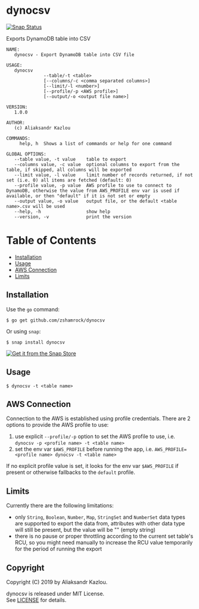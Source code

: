 # dynocsv

[![Snap Status](https://build.snapcraft.io/badge/zshamrock/dynocsv.svg)](https://build.snapcraft.io/user/zshamrock/dynocsv)

Exports DynamoDB table into CSV

```
NAME:
   dynocsv - Export DynamoDB table into CSV file

USAGE:
   dynocsv
              --table/-t <table>
              [--columns/-c <comma separated columns>]
              [--limit/-l <number>]
              [--profile/-p <AWS profile>]
              [--output/-o <output file name>]

VERSION:
   1.0.0

AUTHOR:
   (c) Aliaksandr Kazlou

COMMANDS:
     help, h  Shows a list of commands or help for one command

GLOBAL OPTIONS:
   --table value, -t value    table to export
   --columns value, -c value  optional columns to export from the table, if skipped, all columns will be exported
   --limit value, -l value    limit number of records returned, if not set (i.e. 0) all items are fetched (default: 0)
   --profile value, -p value  AWS profile to use to connect to DynamoDB, otherwise the value from AWS_PROFILE env var is used if available, or then "default" if it is not set or empty
   --output value, -o value   output file, or the default <table name>.csv will be used
   --help, -h                 show help
   --version, -v              print the version
```

Table of Contents
=================

* [Installation](#installation)
* [Usage](#usage)
* [AWS Connection](#aws-connection)
* [Limits](#limits)

## Installation                                                                                                                                              
                                                                                                                                                             
Use the `go` command:                                                                                                                                        
                                                                                                                                                             
    $ go get github.com/zshamrock/dynocsv
    
Or using `snap`:                                                                                                                                             
                                                                                                                                                             
    $ snap install dynocsv                                                                                                                                   
                                                                                                                                                             
[![Get it from the Snap Store](https://snapcraft.io/static/images/badges/en/snap-store-black.svg)](https://snapcraft.io/dynocsv)

## Usage                                                                                                                                                     
                                                                                                                                                             
    $ dynocsv -t <table name>
    
## AWS Connection

Connection to the AWS is established using profile credentials. There are 2 options to provide the AWS profile to use:

1. use explicit `--profile/-p` option to set the AWS profile to use, i.e. `dynocsv -p <profile name> -t <table name>`
2. set the env var `$AWS_PROFILE` before running the app, i.e. `AWS_PROFILE=<profile name> dynocsv -t <table name>`

If no explicit profile value is set, it looks for the env var `$AWS_PROFILE` if present or otherwise fallbacks to the `default` profile.

## Limits

Currently there are the following limitations:

- only `String`, `Boolean`, `Number`, `Map`, `StringSet` and `NumberSet` data types are supported to export the data from, attributes with other data type will still be present, but the value will be "" (empty string)
- there is no pause or proper throttling according to the current set table's RCU, so you might need manually to increase the RCU value temporarily for the period of running the export
    
## Copyright                                                                                                                                                 
                                                                                                                                                             
Copyright (C) 2019 by Aliaksandr Kazlou.                                                                                                                     
                                                                                                                                                             
dynocsv is released under MIT License.                                                                                                                       
See [LICENSE](https://github.com/zshamrock/dynocsv/blob/master/LICENSE) for details.      
